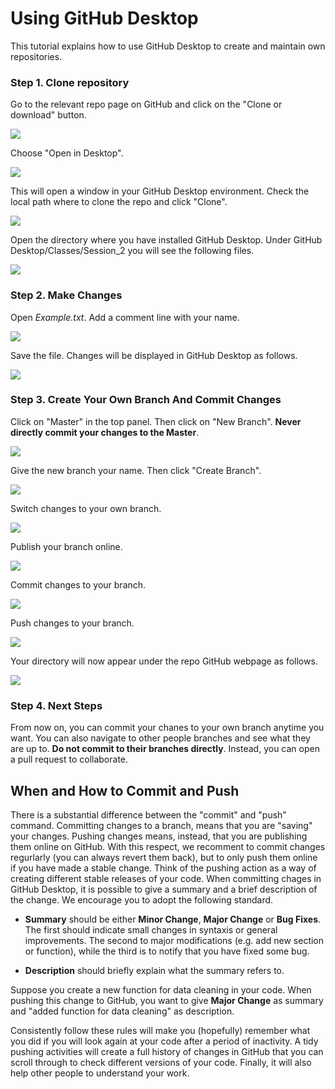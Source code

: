 # Using GitHub Desktop
This tutorial explains how to use GitHub Desktop to create and maintain own repositories. 

### Step 1. Clone repository
Go to the relevant repo page on GitHub and click on the "Clone or download" button.

![](images/step1.png)

Choose "Open in Desktop".

![](images/step1.A.png)

This will open a window in your GitHub Desktop environment. Check the local path where to clone the repo and click "Clone".

![](images/step1.B.png)

Open the directory where you have installed GitHub Desktop. Under GitHub Desktop/Classes/Session_2 you will see the following files. 

![](images/step1.C.png)

### Step 2. Make Changes
Open *Example.txt*. Add a comment line with your name.

![](images/step2.png)

Save the file. Changes will be displayed in GitHub Desktop as follows.

![](images/step2.A.png)

### Step 3. Create Your Own Branch And Commit Changes
Click on "Master" in the top panel. Then click on "New Branch". **Never directly commit your changes to the Master**.

![](images/step2.B.png)

Give the new branch your name. Then click "Create Branch".

![](images/step7.png)

Switch changes to your own branch. 

![](images/step8.png)

Publish your branch online.

![](images/step9.png)

Commit changes to your branch. 

![](images/step10.png)

Push changes to your branch.

![](images/step11.png)

Your directory will now appear under the repo GitHub webpage as follows.

![](images/step12.png)

### Step 4. Next Steps
From now on, you can commit your chanes to your own branch anytime you want. You can also navigate to other people branches and see what they are up to. **Do not commit to their branches directly**. Instead, you can open a pull request to collaborate.

## When and How to Commit and Push
There is a substantial difference between the "commit" and "push" command. Committing changes to a branch, means that you are "saving" your changes. Pushing changes means, instead, that you are publishing them online on GitHub. With this respect, we recomment to commit changes regurlarly (you can always revert them back), but to only push them online if you have made a stable change. Think of the pushing action as a way of creating different stable releases of your code. When committing chages in GitHub Desktop, it is possible to give a summary and a brief description of the change. We encourage you to adopt the following standard.

- **Summary** should be either **Minor Change**, **Major Change** or **Bug Fixes**. The first should indicate small changes in syntaxis or general improvements. The second to major modifications (e.g. add new section or function), while the third is to notify that you have fixed some bug.

- **Description** should briefly explain what the summary refers to. 

Suppose you create a new function for data cleaning in your code. When pushing this change to GitHub, you want to give **Major Change** as summary and "added function for data cleaning" as description.

Consistently follow these rules will make you (hopefully) remember what you did if you will look again at your code after a period of inactivity. A tidy pushing activities will create a full history of changes in GitHub that you can scroll through to check different versions of your code. Finally, it will also help other people to understand your work. 

